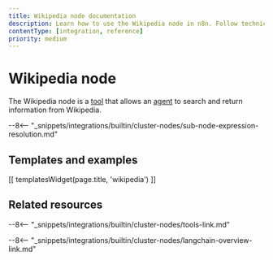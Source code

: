 ```yaml
---
title: Wikipedia node documentation
description: Learn how to use the Wikipedia node in n8n. Follow technical documentation to integrate Wikipedia node into your workflows.
contentType: [integration, reference]
priority: medium
---
```


# Wikipedia node

The Wikipedia node is a [tool](/glossary.md#ai-tool) that allows an [agent](/glossary.md#ai-agent) to search and return information from Wikipedia.

--8<-- "_snippets/integrations/builtin/cluster-nodes/sub-node-expression-resolution.md"

## Templates and examples

<!-- see https://www.notion.so/n8n/Pull-in-templates-for-the-integrations-pages-37c716837b804d30a33b47475f6e3780 -->
[[ templatesWidget(page.title, 'wikipedia') ]]

## Related resources

--8<-- "_snippets/integrations/builtin/cluster-nodes/tools-link.md"

--8<-- "_snippets/integrations/builtin/cluster-nodes/langchain-overview-link.md"



